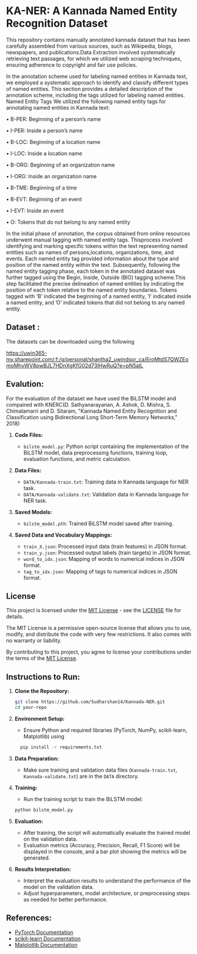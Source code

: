 # KA-NER: A Kannada Named Entity Recognition Dataset
This repository contains manually annotated kannada dataset that has been carefully assembled from various sources, such as Wikipedia, blogs, newspapers, and publications.Data Extraction involved systematically retrieving text passages, for which we utilized web scraping techniques, ensuring adherence to copyright and fair use policies.

In the annotation scheme used for labeling named entities in Kannada text, we employed a systematic approach to identify and classify different types of named entities. This section provides a detailed description of the annotation scheme, including the tags utilized for labeling named entities.
Named Entity Tags We utilized the following named entity tags for annotating named entities in Kannada text:

• B-PER: Beginning of a person’s name

• I-PER: Inside a person’s name

• B-LOC: Beginning of a location name

• I-LOC: Inside a location name

• B-ORG: Beginning of an organization name

• I-ORG: Inside an organization name

• B-TME: Beginning of a time

• B-EVT: Beginning of an event

• I-EVT: Inside an event

• O: Tokens that do not belong to any named entity

In the initial phase of annotation, the corpus obtained from online resources underwent manual tagging with named entity tags. Thisprocess involved identifying and marking specific tokens within the text representing named entities such as names of persons,locations, organizations, time, and events. Each named entity tag provided information about the type and position of the named entity within the text. Subsequently, following the named entity tagging phase, each token in the annotated dataset was further tagged using the Begin, Inside, Outside (BIO) tagging scheme.This step facilitated the precise delineation of named entities by indicating the position of each token relative to the named entity boundaries. Tokens tagged with ’B’ indicated the beginning of a named entity, ’I’ indicated inside a named entity, and ’O’ indicated tokens that did not belong to any named entity.
## Dataset :
The datasets can be downloaded using the following

https://uwin365-my.sharepoint.com/:f:/g/personal/shantha2_uwindsor_ca/EroMtdS7QWZEomoMhvWV8pwBJL7HDnXgKfG02d73lHwRuQ?e=pN5aIL

## Evalution:
For the evaluation of the dataset we have used the BiLSTM model and compaired with KNERC(D. Sathyanarayanan, A. Ashok, D. Mishra, S. Chimalamarri and D. Sitaram, "Kannada Named Entity Recognition and Classification using Bidirectional Long Short-Term Memory Networks," 2018)
1. **Code Files:**
    - `bilstm_model.py`: Python script containing the implementation of the BiLSTM model, data preprocessing functions, training loop, evaluation functions, and metric calculation.
    
2. **Data Files:**
    - `DATA/Kannada-train.txt`: Training data in Kannada language for NER task.
    - `DATA/Kannada-validate.txt`: Validation data in Kannada language for NER task.
    
3. **Saved Models:**
    - `bilstm_model.pth`: Trained BiLSTM model saved after training.

4. **Saved Data and Vocabulary Mappings:**
    - `train_X.json`: Processed input data (train features) in JSON format.
    - `train_y.json`: Processed output labels (train targets) in JSON format.
    - `word_to_idx.json`: Mapping of words to numerical indices in JSON format.
    - `tag_to_idx.json`: Mapping of tags to numerical indices in JSON format.

## License

This project is licensed under the [MIT License](LICENSE) - see the [LICENSE](LICENSE) file for details.

The MIT License is a permissive open-source license that allows you to use, modify, and distribute the code with very few restrictions. It also comes with no warranty or liability.

By contributing to this project, you agree to license your contributions under the terms of the [MIT License](LICENSE).

## Instructions to Run:

1. **Clone the Repository:**
    ```bash
    git clone https://github.com/Sudharshan14/Kannada-NER.git
    cd your-repo
    ```
2. **Environment Setup:**
    - Ensure Python and required libraries (PyTorch, NumPy, scikit-learn, Matplotlib) using
    ```bash
      pip install -r requirements.txt
    ```
3. **Data Preparation:**
    - Make sure training and validation data files (`Kannada-train.txt`, `Kannada-validate.txt`) are in the `DATA` directory.
    
4. **Training:**
    - Run the training script to train the BiLSTM model:
    ```bash
    python bilstm_model.py
    ```

5. **Evaluation:**
    - After training, the script will automatically evaluate the trained model on the validation data.
    - Evaluation metrics (Accuracy, Precision, Recall, F1 Score) will be displayed in the console, and a bar plot showing the metrics will be generated.

6. **Results Interpretation:**
    - Interpret the evaluation results to understand the performance of the model on the validation data.
    - Adjust hyperparameters, model architecture, or preprocessing steps as needed for better performance.

## References:
- [PyTorch Documentation](https://pytorch.org/docs/stable/index.html)
- [scikit-learn Documentation](https://scikit-learn.org/stable/documentation.html)
- [Matplotlib Documentation](https://matplotlib.org/stable/contents.html)

